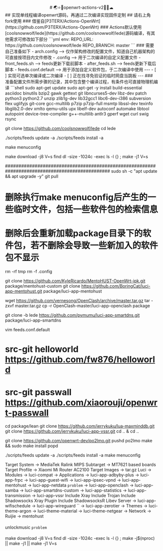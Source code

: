 <center># 🌏⭐🌙openwrt-actions-v2🌈🌠☁</center>
## 实现单线程编译openwrt源码，再通过二次编译实现固件定制
## 请右上角fork使用
### 借鉴自[P3TERX/Actions-OpenWrt](https://github.com/P3TERX/Actions-OpenWrt)
### Actions默认使用[coolsnowwolf/lede](https://github.com/coolsnowwolf/lede)源码编译，有其他需求可修改如下部分
```yml
   env:
     REPO_URL: https://github.com/coolsnowwolf/lede
     REPO_BRANCH: master
```
### 需要自己准备如下
- arch.config --> 仅作架构修改的配置文件，知道自己机器架构的可直接按项目内文件修改
- .config --> 用于二次编译的自定义配置文件
- front_feeds.sh --> feeds更新下载前脚本
- after_feeds.sh --> feeds更新下载后脚本
- feeds.conf.default --> 用于添加自定义软件包，于二次编译中使用
---
- [ ] 实现可选单次编译或二次编译
- [ ] 正在找寻免验证的临时网盘当跳板
---
### 准备配置文件所需步骤的记录，其中包含整个编译过程，有条件也可直接物理机编译
```shell
sudo apt-get update
sudo apt-get -y install build-essential asciidoc binutils bzip2 gawk gettext git libncurses5-dev libz-dev patch python3 python2.7 unzip zlib1g-dev lib32gcc1 libc6-dev-i386 subversion flex uglifyjs git-core gcc-multilib p7zip p7zip-full msmtp libssl-dev texinfo libglib2.0-dev xmlto qemu-utils upx libelf-dev autoconf automake libtool autopoint device-tree-compiler g++-multilib antlr3 gperf wget curl swig rsync

git clone https://github.com/coolsnowwolf/lede
cd lede

./scripts/feeds update -a
./scripts/feeds install -a

make menuconfig

make download -j8 V=s
find dl -size -1024c -exec ls -l {} \;
make -j1 V=s

###############################################################################################
sudo sh -c "apt update && apt upgrade -y"
git pull
# 删除执行make menuconfig后产生的一些临时文件，包括一些软件包的检索信息
# 删除后会重新加载package目录下的软件包，若不删除会导致一些新加入的软件包不显示
rm -rf tmp
rm -f .config

git clone https://github.com/KyleRicardo/MentoHUST-OpenWrt-ipk.git package/mentohust-custom
git clone https://github.com/BoringCat/luci-app-mentohust.git package/luci-app-mentohust

wget https://github.com/vernesong/OpenClash/archive/master.tar.gz
tar -zxvf master.tar.gz
cp -r OpenClash-master/luci-app-openclash package

git clone -b lede https://github.com/pymumu/luci-app-smartdns.git package/luci-app-smartdns

vim feeds.conf.default
# src-git helloworld https://github.com/fw876/helloworld
# src-git passwall https://github.com/xiaorouji/openwrt-passwall

cd package/lean
git clone https://github.com/jerrykuku/lua-maxminddb.git
git clone https://github.com/jerrykuku/luci-app-vssr.git
cd .. & cd ..


git clone https://github.com/openwrt-dev/po2lmo.git
pushd po2lmo
make && sudo make install
popd

./scripts/feeds update -a
./scripts/feeds install -a
make menuconfig

Target System -> MediaTek Ralink MIPS
Subtarget -> MT7621 based boards
Target Profile -> Xiaomi Mi Router AC2100
Target Images -> tar.gz
Luci -> Modules -> luci-compat
     -> Applications -> luci-app-adbyby-plus
     			    -> luci-app-frpc
     			    -> luci-app-guest-wifi
     			    -> luci-app-ipsec-vpnd
     			    -> luci-app-mentohust
     			    -> luci-app-netdata `problem`
     			    -> luci-app-openclash
     			    -> luci-app-samba
     			    -> luci-app-smartdns-custom
     			    -> luci-app-statistics
     			    -> luci-app-transmission
     			    -> luci-app-vssr
     			        Include Xray
     			        Include Trojan
     			        Include Shadowsocks Xray Plugin
     			        Include ShadowsocksR Libev Server
     			    -> luci-app-wifischedule
     			    -> luci-app-wireguard ``
     			    -> luci-app-zerotier
     -> Themes -> luci-theme-argon
     		  -> luci-theme-material
     		  -> luci-theme-netgear
     -> Network -> Ruijie -> mentohust

####
unlockmusic `problem`
####

make download -j8 V=s
find dl -size -1024c -exec ls -l {} \;
make -j$(nproc) || make -j1 || make -j1 V=s
```
